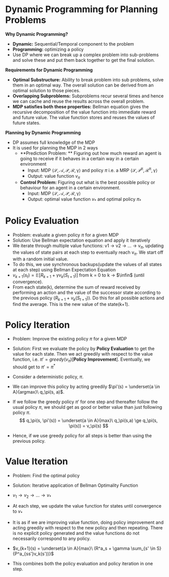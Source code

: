 # Dynamic Programming for Planning Problems

**Why Dynamic Programming?**

- **Dynamic:** Sequential/Temporal component to the problem
- **Programming:** optimizing a policy
- Use DP where we can break up a complex problem into sub-problems and solve these and put them back together to get the final solution.

**Requirements for Dynamic Programming**

- **Optimal Substructure:** Ability to break problem into sub problems, solve them in an optimal way. The overall solution can be derived from an optimal solution to those pieces.
- **Overlapping Subproblems:** Subproblems recur several times and hence we can cache and reuse the results across the overall problem.
- **MDP satisfies both these properties:** Bellman equation gives the recursive decomposition of the value function into immediate reward and future value. The value function stores and reuses the values of future states.

**Planning by Dynamic Programming**

- DP assumes full knowledge of the MDP
- It is used for planning the MDP in 2 ways
  - **Prediction Problem: ** Figuring out how much reward an agent is going to receive if it behaves in a certain way in a certain environment
    - Input: MDP $\langle \mathcal{S, A, P, R, \gamma} \rangle$ and policy $\pi$ i.e. a MRP $\langle \mathcal{S, P^\pi, R^\pi, \gamma} \rangle$
    - Output: value function $v_\pi$
  - **Control Problem:** Figuring out what is the best possible policy or behaviour for an agent in a certain environment.
    - Input: MDP $\langle \mathcal{S, A, P, R, \gamma} \rangle$
    - Output: optimal value function $v_*$ and optimal policy $\pi_*$



# Policy Evaluation

- Problem: evaluate a given policy $\pi$ for a given MDP
- Solution: Use Bellman expectation equation and apply it iteratively
- We iterate through multiple value functions: v1 -> v2 -> … -> v$_\pi$, updating the values of state pairs at each step to eventually reach v$_\pi$. We start off with a random initial value.
- To do this, we use synchronous backups(update the values of all states at each step) using Bellman Expectation Equation
- $v_{k+1}(s_t) = \mathbb{E}[R_{k+1} + \gamma v_k(S_{t+1})]$ from k = 0 to k -> $\infin$ (until convergence).
- From each state(k), determine the sum of reward received by performing an action and the value of the successor state according to the previous policy ($R_{k+1} + v_k(S_{t+1})$). Do this for all possible actions and find the average. This is the new value of the state(k+1).



# Policy Iteration

- Problem: Improve the existing policy $\pi$ for a given MDP

- Solution: First we evaluate the policy by **Policy Evaluation** to get the value for each state. Then we act greedily with respect to the value function, i.e. $\pi' = greedy(v_\pi)$[**Policy Improvement**]. Eventually, we should get to $\pi' = \pi^*$

- Consider a deterministic policy, $\pi$.

- We can improve this policy by acting greedily $\pi'(s) = \underset{a \in A}{argmax}\ q_\pi(s, a)$.

- If we follow the greedy policy $\pi'$ for one step and thereafter follow the usual policy $\pi$, we should get as good or better value than just following policy $\pi$.
  $$
  q_\pi(s, \pi'(s)) = \underset{a \in A}{max}\ q_\pi(s,a) \ge q_\pi(s, \pi(s)) = v_\pi(s)
  $$

- Hence, if we use greedy policy for all steps is better than using the previous policy.



# Value Iteration

- Problem: Find the optimal policy
- Solution: Iterative application of Bellman Optimality Function
- $v_1 \to v_2 \to … \to v_*$
- At each step, we update the value function for states until convergence to $v_*$

- It is as if we are improving value function, doing policy improvement and acting greedily with respect to the new policy and then repeating. There is no explicit policy generated and the value functions do not necessarily correspond to any policy.
- $v_{k+1}(s) = \underset{a \in A}{max}\ (R^a_s + \gamma \sum_{s' \in S}{P^a_{ss'}v_k(s'))}$
- This combines both the policy evaluation and policy iteration in one step.

